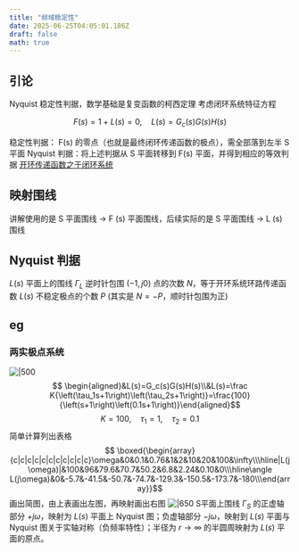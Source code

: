 ```yaml
---
title: "频域稳定性"
date: 2025-06-25T04:05:01.186Z
draft: false
math: true
---
```


## 引论

Nyquist 稳定性判据，数学基础是复变函数的柯西定理 考虑闭环系统特征方程

$$  
F(s){=}1{+}L(s){=}0,\quad L(s){=}G_c(s)G(s)H(s)  
$$

  

稳定性判据： F(s) 的零点（也就是最终闭环传递函数的极点），需全部落到左半 S 平面 Nyquist 判据：将上述判据从 S 平面转移到 F(s) 平面，并得到相应的等效判据 [开环传递函数之于闭环系统](https://www.zhihu.com/question/21879691)

## 映射围线

讲解使用的是 S 平面围线 → F (s) 平面围线，后续实际的是 S 平面围线 → L (s) 围线

## Nyquist 判据

$L(s)$ 平面上的围线 $\Gamma_{L}$ 逆时针包围 $(-1,j0)$ 点的次数 $N$，等于开环系统环路传递函数 $L(s)$ 不稳定极点的个数 $P$ (其实是 $N=-P$，顺时针包围为正)  

## eg  
### 两实极点系统  
![|500](https://huarenjianimg.oss-cn-nanjing.aliyuncs.com/image/20250625115049838.png)
$$ \begin{aligned}&L(s)=G_c(s)G(s)H(s)\\&L(s)=\frac K{\left(\tau_1s+1\right)\left(\tau_2s+1\right)}=\frac{100}{\left(s+1\right)\left(0.1s+1\right)}\end{aligned}$$
$$ K{=}100,\quad\tau_1{=}1,\quad\tau_2{=}0.1$$
简单计算列出表格  
$$ \boxed{\begin{array}{c|c|c|c|c|c|c|c|c|c|c}\omega&0&0.1&0.76&1&2&10&20&100&\infty\\\hline|L(j\omega)|&100&96&79.6&70.7&50.2&6.8&2.24&0.10&0\\\hline\angle L(j\omega)&0&-5.7&-41.5&-50.7&-74.7&-129.3&-150.5&-173.7&-180\\\end{array}}$$
画出简图，由上表画出左图，再映射画出右图
![|650](https://huarenjianimg.oss-cn-nanjing.aliyuncs.com/image/20250625115644098.png)
S平面上围线 $\Gamma_{S}$ 的正虚轴部分 $+j\omega$，映射为 $L(s)$ 平面上 Nyquist 图；负虚轴部分 $-j\omega$，映射到 $L(s)$ 平面与 Nyquist 图关于实轴对称（负频率特性）；半径为 $r \to \infty$ 的半圆周映射为 $L(s)$ 平面的原点。